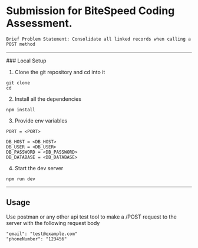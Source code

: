 # Submission for BiteSpeed Coding Assessment.

`Brief Problem Statement: Consolidate all linked records when calling a POST method`

<hr/>
### Local Setup

1. Clone the git repository and cd into it

```
git clone
cd
```

2. Install all the dependencies

```
npm install
```

3. Provide env variables

```
PORT = <PORT>

DB_HOST = <DB_HOST>
DB_USER = <DB_USER>
DB_PASSWORD = <DB_PASSWORD>
DB_DATABASE = <DB_DATABASE>
```

4. Start the dev server

```
npm run dev
```

<hr/>

## Usage

Use postman or any other api test tool to make a /POST request to the server with the following request body

```
"email": "test@example.com"
"phoneNumber": "123456"
```
